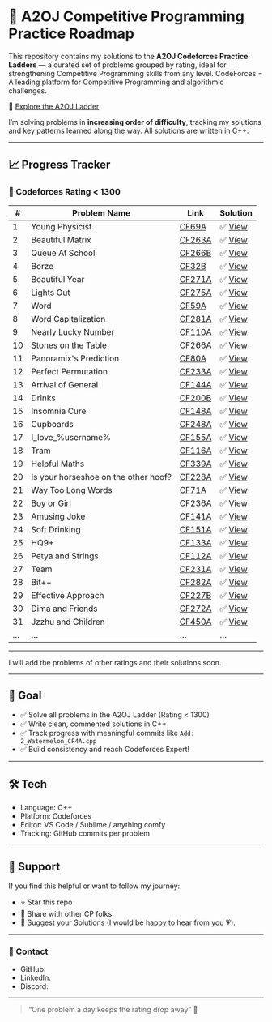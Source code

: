 # 🚀 A2OJ Competitive Programming Practice Roadmap

This repository contains my solutions to the **A2OJ Codeforces Practice Ladders** — a curated set of problems grouped by rating, ideal for strengthening Competitive Programming skills from any level.
CodeForces = A leading platform for Competitive Programming and algorithmic challenges.

🔗 [Explore the A2OJ Ladder](https://earthshakira.github.io/a2oj-clientside/server/Ladders.html)

I’m solving problems in **increasing order of difficulty**, tracking my solutions and key patterns learned along the way. All solutions are written in C++.

---

## 📈 Progress Tracker

### 🔹 Codeforces Rating < 1300

| # | Problem Name   | Link                                                         | Solution                              |
|---|----------------|--------------------------------------------------------------|---------------------------------------|
| 1 | Young Physicist  | [CF69A](https://codeforces.com/problemset/problem/69/A)   | ✅ [View](rating-<1300>/1_YoungPhysicist_CF69A.cpp)   |
| 2 | Beautiful Matrix     | [CF263A](https://codeforces.com/problemset/problem/263/A)       | ✅ [View](rating-<1300>/2_BeautifulMatrix_CF263A.cpp)    |
| 3 | Queue At School     | [CF266B](https://codeforces.com/problemset/problem/266/B)       | ✅ [View](rating-<1300>/3_QueueAtSchool_CF266B.cpp)    |
| 4 | Borze     | [CF32B](https://codeforces.com/problemset/problem/32/B)       | ✅ [View](rating-<1300>/4_Borze_CF32B.cpp)    |
| 5 | Beautiful Year     | [CF271A](https://codeforces.com/problemset/problem/271/A)       | ✅ [View](rating-<1300>/5_BeautifulYear_CF271A.cpp)    |
| 6 | Lights Out | [CF275A](https://codeforces.com/problemset/problem/275/A)       | ✅ [View](rating-<1300>/6_LightsOut_CF275A.cpp)    |
| 7 | Word | [CF59A](https://codeforces.com/problemset/problem/59/A)       | ✅ [View](rating-<1300>/7_Word_CF59A.cpp)    |
| 8 | Word Capitalization | [CF281A](https://codeforces.com/problemset/problem/281/A)       | ✅ [View](rating-<1300>/8_WordCapitalization_CF281A.cpp)    |
| 9 | Nearly Lucky Number | [CF110A](https://codeforces.com/problemset/problem/110/A)       | ✅ [View](rating-<1300>/9_NearlyLuckyNumber_CF110A.cpp)    |
| 10 | Stones on the Table | [CF266A](https://codeforces.com/problemset/problem/266/A)       | ✅ [View](rating-<1300>/10_StonesOnTheTable_CF266A.cpp)    |
| 11 | Panoramix's Prediction | [CF80A](https://codeforces.com/problemset/problem/80/A)       | ✅ [View](rating-<1300>/11_CF80A.cpp)    |
| 12 | Perfect Permutation | [CF233A](https://codeforces.com/problemset/problem/233/A)       | ✅ [View](rating-<1300>/12_CF233A.cpp)    |
| 13 | Arrival of  General | [CF144A](https://codeforces.com/problemset/problem/144/A)       | ✅ [View](rating-<1300>/13_CF144A.cpp)    |
| 14 | Drinks | [CF200B](https://codeforces.com/problemset/problem/200/B)       | ✅ [View](rating-<1300>/14_CF200B.cpp)    |
| 15 | Insomnia Cure | [CF148A](https://codeforces.com/problemset/problem/148/A)       | ✅ [View](rating-<1300>/15_CF148A.cpp)    |
| 16 | Cupboards  | [CF248A](https://codeforces.com/problemset/problem/248/A)       | ✅ [View](rating-<1300>/16_CF248A.cpp)    |
| 17 | I_love_%username% | [CF155A](https://codeforces.com/problemset/problem/155/A)       | ✅ [View](rating-<1300>/17_CF155A.cpp)    |
| 18 | Tram | [CF116A](https://codeforces.com/problemset/problem/116/A)       | ✅ [View](rating-<1300>/18_CF116A.cpp)    |
| 19 | Helpful Maths | [CF339A](https://codeforces.com/problemset/problem/339/A)       | ✅ [View](rating-<1300>/19_CF339A.cpp)    |
| 20 | Is your horseshoe on the other hoof? | [CF228A](https://codeforces.com/problemset/problem/228/A)       | ✅ [View](rating-<1300>/20_CF228A.cpp)    |
| 21 |Way Too Long Words| [CF71A](https://codeforces.com/problemset/problem/71/A)       | ✅ [View](rating-<1300>/21_CF71A.cpp)    |
| 22 |Boy or Girl | [CF236A](https://codeforces.com/problemset/problem/236/A)       | ✅ [View](rating-<1300>/22_CF236A.cpp)    |
| 23 |Amusing Joke| [CF141A](https://codeforces.com/problemset/problem/141/A)       | ✅ [View](rating-<1300>/23_CF141A.cpp)    |
| 24 |Soft Drinking| [CF151A](https://codeforces.com/problemset/problem/151/A)       | ✅ [View](rating-<1300>/24_CF151A.cpp)    |
| 25 |HQ9+| [CF133A](https://codeforces.com/problemset/problem/133/A)       | ✅ [View](rating-<1300>/25_CF133A.cpp)    |
| 26 |Petya and Strings| [CF112A](https://codeforces.com/problemset/problem/112/A)       | ✅ [View](rating-<1300>/26_CF112A.cpp)   |
| 27 |Team| [CF231A](https://codeforces.com/problemset/problem/231/A)       | ✅ [View](rating-<1300>/27_CF231A.cpp)   |
| 28 |Bit++| [CF282A](https://codeforces.com/problemset/problem/282/A)       | ✅ [View](rating-<1300>/28_CF282A.cpp)   |
| 29 |Effective Approach | [CF227B](https://codeforces.com/problemset/problem/227/B)       | ✅ [View](rating-<1300>/29_CF227B.cpp)   |
| 30 |Dima and Friends | [CF272A](https://codeforces.com/problemset/problem/272/A)       | ✅ [View](rating-<1300>/30_CF272A.cpp)   |
| 31 | Jzzhu and Children | [CF450A](https://codeforces.com/problemset/problem/450/A)       | ✅ [View](rating-<1300>/31_CF450A.cpp)   |
| … | …              | …                                                            | …                                     |

---
I will add the problems of other ratings and their solutions soon. 

---
## 🧠 Goal

- ✅ Solve all problems in the A2OJ Ladder (Rating < 1300)
- ✅ Write clean, commented solutions in C++
- ✅ Track progress with meaningful commits like `Add: 2_Watermelon_CF4A.cpp`
- ✅ Build consistency and reach Codeforces Expert!

---

## 🛠️ Tech

- Language: C++
- Platform: Codeforces
- Editor: VS Code / Sublime / anything comfy
- Tracking: GitHub commits per problem

---

## 🌟 Support

If you find this helpful or want to follow my journey:
- ⭐ Star this repo
- 🔁 Share with other CP folks
- 🧠 Suggest your Solutions (I would be happy to hear from you 💗).

---

### 💬 Contact

- GitHub:
- LinkedIn: 
- Discord: 
---

> “One problem a day keeps the rating drop away” 🚀



